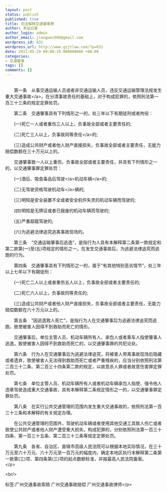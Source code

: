```yaml
---
layout: post
status: publish
published: true
title: 司法解释交通肇事罪
author: 本站记者
author_login: admin
author_email: jiangwei909@gmail.com
wordpress_id: 631
wordpress_url: http://www.gzjtlaw.com/?p=631
date: 2011-05-29 09:08:29.000000000 +08:00
categories:
- 交通肇事
tags: []
comments: []
---
```

<p><p><br>　　第一条　从事交通运输人员或者非交通运输人员，违反交通运输管理法规发生重大<a>交通事故<&#47;a>，在分清事故责任的基础上，对于构成犯罪的，依照刑法第一百三十三条的规定定罪处罚。 <p>　　第二条　交通肇事具有下列情形之一的，处三年以下有期徒刑或者拘役： <p>　　(一)死亡一人或者重伤三人以上，负事故全部或者主要责任的; <p>　　(二)死亡三人以上，负事故<a>同等责任<&#47;a>的; <p>　　(三)造成公共财产或者他人财产直接损失，负事故全部或者主要责任，无能力赔偿数额在三十万元以上的。 <p>　　交通肇事致一人以上重伤，负事故全部或者主要责任，并具有下列情形之一的，以交通肇事罪定罪处罚： <p>　　(一)酒后、吸食毒品后<a>驾驶<&#47;a>机动<a>车辆<&#47;a>的; <p>　　(二)无驾驶资格驾驶<a>机动车<&#47;a>辆的; <p>　　(三)明知是安全装置不全或者安全机件失灵的机动车辆而驾驶的; <p>　　(四)明知是无牌证或者已报废的机动车辆而驾驶的; <p>　　(五)严重超载驾驶的; <p>　　(六)为逃避法律追究逃离事故现场的。 <p>　　第三条　&ldquo;交通运输肇事后逃逸&rdquo;，是指行为人具有本解释第二条第一款规定和第二款第(一)至(五)项规定的情形之一，在发生交通事故后，为逃避法律追究而逃跑的行为。 <p>　　第四条　交通肇事具有下列情形之一的，属于&ldquo;有其他特别恶劣情节&rdquo;，处三年以上七年以下有期徒刑： <p>　　(一)死亡二人以上或者重伤五人以上，负事故全部或者主要责任的; <p>　　(二)死亡六人以上，负事故同等责任的; <p>　　(三)造成公共财产或者他人财产直接损失，负事故全部或者主要责任，无能力赔偿数额在六十万元以上的。 <p>　　第五条　&ldquo;因逃逸致人死亡&rdquo;，是指行为人在交通肇事后为逃避法律追究而逃跑，致使被害人因得不到救助而死亡的情形。 <p>　　交通肇事后，单位主管人员、机动车辆所有人、承包人或者乘车人指使肇事人逃逸，致使被害人因得不到救助而死亡的，以交通肇事罪的共犯论处。 <p>　　第六条　行为人在交通肇事后为逃避法律追究，将被害人带离事故现场后隐藏或者遗弃，致使被害人无法得到救助而死亡或者严重残疾的，应当分别依照刑法第二百三十二条、第二百三十四条第二款的规定，以故意杀人罪或者故意伤害罪定罪处罚。 <p>　　第七条　单位主管人员、机动车辆所有人或者机动车辆承包人指使、强令他人违章驾驶造成重大交通事故，具有本解释第二条规定情形之一的，以交通肇事罪定罪处罚。 <p>　　第八条　在实行公共交通管理的范围内发生重大交通事故的，依照刑法第一百三十三条和本解释的有关规定办理。 <p>　　在公共交通管理的范围外，驾驶机动车辆或者使用其他交通工具致人伤亡或者致使公共财产或者他人财产遭受重大损失，构成犯罪的，分别依照刑法第一百三十四条、第一百三十五条、第二百三十三条等规定定罪处罚。 <p>　　第九条　各省、自治区、直辖市高级人民法院可以根据本地实际情况，在三十万元至六十万元、六十万元至一百万元的幅度内，确定本地区执行本解释第二条第一款第(三)项、第四条第(三)项的起点数额标准，并报最高人民法院备案。 <br><&#47;p><br&#47;><p>标签:广州交通事故索赔 广州交通事故赔偿 广州交通事故律师<&#47;p>
